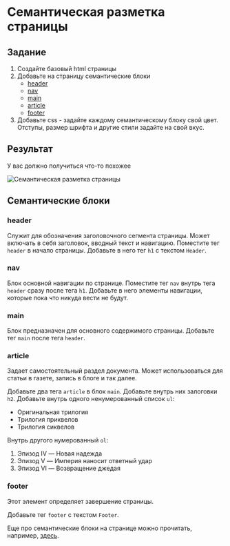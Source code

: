 # Семантическая разметка страницы

## Задание

1. Создайте базовый html страницы
2. Добавьте на страницу семантические блоки
   - [header](###header)
   - [nav](###nav)
   - [main](###main)
   - [article](###article)
   - [footer](###footer)
3. Добавьте css - задайте каждому семантическому блоку свой цвет. Отступы, размер шрифта и другие стили задайте на свой вкус.

## Результат

У вас должно получиться что-то похожее

![Семантическая разметка страницы](https://i.imgur.com/8pHFf93.png)

## Семантические блоки

### header

Служит для обозначения заголовочного сегмента страницы. Может включать в себя заголовок, вводный текст и навигацию.
Поместите тег ```header``` в начало страницы. Добавьте в него тег ```h1``` с текстом ```Header```.

### nav

Блок основной навигации по странице.
Поместите тег ```nav``` внутрь тега ```header``` сразу после тега ```h1```. Добавьте в него элементы навигации, которые пока что никуда вести не будут.

### main

Блок предназначен для основного содержимого страницы.
Добавьте тег ```main``` после тега ```header```.

### article

Задает самостоятельный раздел документа. Может использоваться для статьи в газете, запись в блоге и так далее.

Добавьте два тега ```article``` в блок ```main```. Добавьте внутрь них залоговки ```h2```.
Добавьте внутрь одного ненумерованный список `ul`:
- Оригинальная трилогия
- Трилогия приквелов
- Трилогия сиквелов

Внутрь другого нумерованный `ol`:
1. Эпизод IV — Новая надежда
2. Эпизод V — Империя наносит ответный удар
3. Эпизод VI — Возвращение джедая

### footer
Этот элемент определяет завершение страницы.

Добавьте тег ```footer``` с текстом ```Footer```.

Еще про семантические блоки на странице можно прочитать, например, [здесь](https://habr.com/ru/post/214407/).
